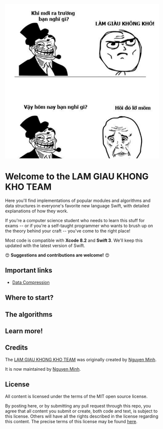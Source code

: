 ![LAM GIAU KHONG KHO TEAM](/Images/lam_giau_khong_kho_team.png)

# Welcome to the LAM GIAU KHONG KHO TEAM

Here you'll find implementations of popular modules and algorithms and data structures in everyone's favorite new language Swift, with detailed explanations of how they work.

If you're a computer science student who needs to learn this stuff for exams -- or if you're a self-taught programmer who wants to brush up on the theory behind your craft -- you've come to the right place!

Most code is compatible with **Xcode 8.2** and **Swift 3**. We'll keep this updated with the latest version of Swift.

:heart_eyes: **Suggestions and contributions are welcome!** :heart_eyes:

## Important links
- [Data Compression](https://github.com/leemorgan/NSData-Compression)

## Where to start?

## The algorithms

## Learn more!

## Credits

The [LAM GIAU KHONG KHO TEAM]() was originally created by [Nguyen Minh](https://github.com/nguyenminhkhmt).

It is now maintained by [Nguyen Minh](https://github.com/nguyenminhkhmt).

## License

All content is licensed under the terms of the MIT open source license.

By posting here, or by submitting any pull request through this repo, you agree that all content you submit or create, both code and text, is subject to this license. Others will have all the rights described in the license regarding this content.  The precise terms of this license may be found [here](License.md).
